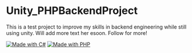 # Unity_PHPBackendProject
This is a test project to improve my skills in backend engineering while still using unity. Will add more text her esoon. Follow for more!

[![Made with C#](https://img.shields.io/badge/Made%20With%20C#-00b911.svg?style=plastic&logo=csharp)](https://microsoft.com)
[![Made with PHP](https://img.shields.io/badge/Made%20With%20PHP-00b911.svg?style=plastic&logo=php)](https://php.com)
